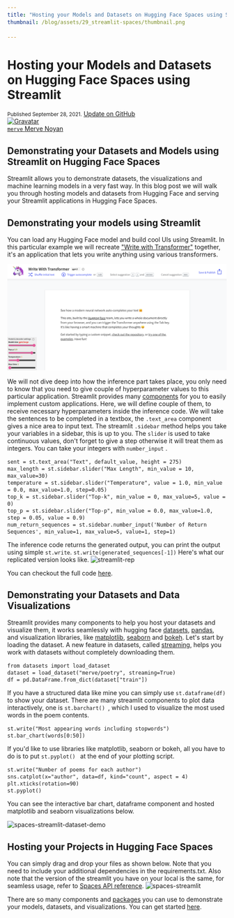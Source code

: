 ```yaml
---
title: "Hosting your Models and Datasets on Hugging Face Spaces using Streamlit"
thumbnail: /blog/assets/29_streamlit-spaces/thumbnail.png

---
```


<h1>
    Hosting your Models and Datasets on Hugging Face Spaces using Streamlit
</h1>

<div class="blog-metadata">
    <small>Published September 28, 2021.</small>
    <a target="_blank" class="btn no-underline text-sm mb-5 font-sans" href="https://github.com/huggingface/blog/blob/master/streamlit-spaces.md">
        Update on GitHub
    </a>
</div>

<div class="author-card">
    <a href="/merve">
        <img class="avatar avatar-user" src="https://aeiljuispo.cloudimg.io/v7/https://s3.amazonaws.com/moonup/production/uploads/1631694399207-6141a88b3a0ec78603c9e784.png?w=200&h=200&f=face" title="Gravatar">
        <div class="bfc">
            <code>merve</code>
            <span class="fullname">Merve Noyan</span>
        </div>
    </a>
</div>


## Demonstrating your Datasets and Models using Streamlit on Hugging Face Spaces

Streamlit allows you to demonstrate datasets, the visualizations and machine learning models in a very fast way. In this blog post we will walk you through hosting models and datasets from Hugging Face and serving your Streamlit applications in Hugging Face Spaces. 

 ## Demonstrating your models using Streamlit
 You can load any Hugging Face model and build cool UIs using Streamlit. In this particular example we will recreate ["Write with Transformer"](https://transformer.huggingface.co/doc/gpt2-large) together, it's an application that lets you write anything using various transformers. 
 
![write-with-transformers](assets/29_streamlit-spaces/write-tr.png)

We will not dive deep into how the inference part takes place, you only need to know that you need to give couple of hyperparameter values to this particular application. Streamlit provides many [components](https://docs.streamlit.io/en/stable/api.html) for you to easily implement custom applications. Here, we will define couple of them, to receive necessary hyperparameters inside the inference code.
We will take the sentences to be completed in a textbox, the ```.text_area``` component gives a nice area to input text. 
The streamlit ```.sidebar``` method helps you take your variables in a sidebar, this is up to you. The ```slider``` is used to take continuous values, don't forget to give a step otherwise it will treat them as integers. You can take your integers with ```number_input``` .
```
sent = st.text_area("Text", default_value, height = 275)
max_length = st.sidebar.slider("Max Length", min_value = 10, max_value=30)
temperature = st.sidebar.slider("Temperature", value = 1.0, min_value = 0.0, max_value=1.0, step=0.05)
top_k = st.sidebar.slider("Top-k", min_value = 0, max_value=5, value = 0)
top_p = st.sidebar.slider("Top-p", min_value = 0.0, max_value=1.0, step = 0.05, value = 0.9)
num_return_sequences = st.sidebar.number_input('Number of Return Sequences', min_value=1, max_value=5, value=1, step=1)
```
The inference code returns the generated output, you can print the output using simple ```st.write```.
```st.write(generated_sequences[-1])```
Here's what our replicated version looks like.
![streamlit-rep](assets/29_streamlit-spaces/streamlit-rep.png)

You can checkout the full code [here](https://huggingface.co/spaces/merve/write-with-transformer).

## Demonstrating your Datasets and Data Visualizations
Streamlit provides many components to help you host your datasets and visualize them, it works seamlessly with hugging face [datasets](https://huggingface.co/docs/datasets/), [pandas](https://pandas.pydata.org/docs/index.html), and  visualization libraries, like [matplotlib](https://matplotlib.org/stable/index.html), [seaborn](https://seaborn.pydata.org/) and [bokeh](https://bokeh.org/). 
Let's start by loading the dataset. A new feature in datasets, called [streaming](https://huggingface.co/docs/datasets/dataset_streaming.html), helps you work with datasets without completely downloading them. 
 ```
from datasets import load_dataset
dataset = load_dataset("merve/poetry", streaming=True)
df = pd.DataFrame.from_dict(dataset["train"])
 ```
 If you have a structured data like mine you can simply use  ```st.dataframe(df) ``` to show your dataset. There are many streamlit components to plot data interactively, one is ```st.barchart() ```, which I used to visualize the most used words in the poem contents. 
```
st.write("Most appearing words including stopwords")
st.bar_chart(words[0:50])
```
 If you'd like to use libraries like matplotlib, seaborn or bokeh, all you have to do is to put  ```st.pyplot() ``` at the end of your plotting script.
 ```
st.write("Number of poems for each author")
sns.catplot(x="author", data=df, kind="count", aspect = 4)
plt.xticks(rotation=90)
st.pyplot()
 ```
You can see the interactive bar chart, dataframe component and hosted matplotlib and seaborn visualizations below.

![spaces-streamlit-dataset-demo](assets/29_streamlit-spaces/streamlit-dataset-vid.gif)

## Hosting your Projects in Hugging Face Spaces
You can simply drag and drop your files as shown below. Note that you need to include your additional dependencies in the requirements.txt. Also note that the version of the streamlit you have on your local is the same, for seamless usage, refer to [Spaces API reference](https://huggingface.co/docs/hub/spaces#reference). 
![spaces-streamlit](assets/29_streamlit-spaces/streamlit.gif)

There are so many components and [packages](https://streamlit.io/components) you can use to demonstrate your models, datasets, and visualizations. You can get started [here](https://huggingface.co/spaces).